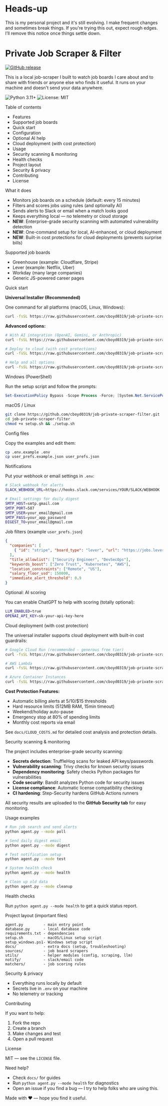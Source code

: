 # Heads-up

This is my personal project and it's still evolving. I make frequent changes and sometimes break things. If you're trying this out, expect rough edges. I’ll remove this notice once things settle down.


# Private Job Scraper & Filter

[![GitHub release](https://img.shields.io/github/v/release/cboyd0319/job-private-scraper-filter)](https://github.com/cboyd0319/job-private-scraper-filter/releases)

This is a local job-scraper I built to watch job boards I care about and to share with friends or anyone else who finds it useful. It runs on your machine and doesn't send your data anywhere.

![Python 3.11+](https://img.shields.io/badge/python-3.11+-blue.svg)
![License: MIT](https://img.shields.io/badge/License-MIT-yellow.svg)

Table of contents
- Features
- Supported job boards
- Quick start
- Configuration
- Optional AI help
- Cloud deployment (with cost protection)
- Usage
- Security scanning & monitoring
- Health checks
- Project layout
- Security & privacy
- Contributing
- License

What it does
- Monitors job boards on a schedule (default: every 15 minutes)
- Filters and scores jobs using rules (and optionally AI)
- Sends alerts to Slack or email when a match looks good
- Keeps everything local — no telemetry or cloud storage
- **NEW**: Enterprise-grade security scanning with automated vulnerability detection
- **NEW**: One-command setup for local, AI-enhanced, or cloud deployment
- **NEW**: Built-in cost protections for cloud deployments (prevents surprise bills)

Supported job boards
- Greenhouse (example: Cloudflare, Stripe)
- Lever (example: Netflix, Uber)
- Workday (many large companies)
- Generic JS-powered career pages

Quick start

**Universal Installer (Recommended)**

One command for all platforms (macOS, Linux, Windows):

```bash
curl -fsSL https://raw.githubusercontent.com/cboyd0319/job-private-scraper-filter/main/install.sh | bash
```

**Advanced options:**
```bash
# With AI integration (OpenAI, Gemini, or Anthropic)
curl -fsSL https://raw.githubusercontent.com/cboyd0319/job-private-scraper-filter/main/install.sh | bash -s -- --ai-enhanced openai

# Deploy to cloud (with cost protections)
curl -fsSL https://raw.githubusercontent.com/cboyd0319/job-private-scraper-filter/main/install.sh | bash -s -- --cloud-deploy gcp

# Help and all options
curl -fsSL https://raw.githubusercontent.com/cboyd0319/job-private-scraper-filter/main/install.sh | bash -s -- --help
```

Windows (PowerShell)

Run the setup script and follow the prompts:

```powershell
Set-ExecutionPolicy Bypass -Scope Process -Force; [System.Net.ServicePointManager]::SecurityProtocol = [System.Net.ServicePointManager]::SecurityProtocol -bor 3072; irm "https://raw.githubusercontent.com/cboyd0319/job-private-scraper-filter/main/setup_windows.ps1" | iex
```

macOS / Linux

```bash
git clone https://github.com/cboyd0319/job-private-scraper-filter.git
cd job-private-scraper-filter
chmod +x setup.sh && ./setup.sh
```

Config files

Copy the examples and edit them:

```bash
cp .env.example .env
cp user_prefs.example.json user_prefs.json
```

Notifications

Put your webhook or email settings in `.env`:

```bash
# Slack webhook for alerts
SLACK_WEBHOOK_URL=https://hooks.slack.com/services/YOUR/SLACK/WEBHOOK

# Email settings for daily digest
SMTP_HOST=smtp.gmail.com
SMTP_PORT=587
SMTP_USER=your_email@gmail.com
SMTP_PASS=your_app_password
DIGEST_TO=your_email@gmail.com
```

Job filters (example `user_prefs.json`)

```json
{
  "companies": [
    { "id": "stripe", "board_type": "lever", "url": "https://jobs.lever.co/stripe" }
  ],
  "title_allowlist": ["Security Engineer", "DevSecOps"],
  "keywords_boost": ["Zero Trust", "Kubernetes", "AWS"],
  "location_constraints": ["Remote", "US"],
  "salary_floor_usd": 150000,
  "immediate_alert_threshold": 0.9
}
```

Optional: AI scoring

You can enable ChatGPT to help with scoring (totally optional):

```bash
LLM_ENABLED=true
OPENAI_API_KEY=sk-your-api-key-here
```

Cloud deployment (with cost protection)

The universal installer supports cloud deployment with built-in cost guardrails:

```bash
# Google Cloud Run (recommended - generous free tier)
curl -fsSL https://raw.githubusercontent.com/cboyd0319/job-private-scraper-filter/main/install.sh | bash -s -- --cloud-deploy gcp

# AWS Lambda
curl -fsSL https://raw.githubusercontent.com/cboyd0319/job-private-scraper-filter/main/install.sh | bash -s -- --cloud-deploy aws

# Azure Container Instances  
curl -fsSL https://raw.githubusercontent.com/cboyd0319/job-private-scraper-filter/main/install.sh | bash -s -- --cloud-deploy azure
```

**Cost Protection Features:**
- Automatic billing alerts at $5/$10/$15 thresholds
- Hard resource limits (512MB RAM, 15min timeout)
- Weekend/holiday auto-pause
- Emergency stop at 80% of spending limits
- Monthly cost reports via email

See `docs/CLOUD_COSTS.md` for detailed cost analysis and protection details.

Security scanning & monitoring

The project includes enterprise-grade security scanning:

- **Secrets detection**: TruffleHog scans for leaked API keys/passwords
- **Vulnerability scanning**: Trivy checks for known security issues
- **Dependency monitoring**: Safety checks Python packages for vulnerabilities  
- **Code security**: Bandit analyzes Python code for security issues
- **License compliance**: Automatic license compatibility checking
- **CI hardening**: Step-Security hardens GitHub Actions runners

All security results are uploaded to the **GitHub Security tab** for easy monitoring.

Usage examples

```bash
# Run job search and send alerts
python agent.py --mode poll

# Send daily digest email
python agent.py --mode digest

# Test notification setup
python agent.py --mode test

# System health check
python agent.py --mode health

# Clean up old data
python agent.py --mode cleanup
```

Health checks

Run `python agent.py --mode health` to get a quick status report.

Project layout (important files)

```
agent.py         - main entry point
database.py      - local database code
requirements.txt - dependencies
setup.sh         - macOS/Linux setup script
setup_windows.ps1- Windows setup script
docs/            - extra docs (setup, troubleshooting)
sources/         - job board scrapers
utils/           - helper modules (config, scraping, llm)
notify/          - slack/email code
matchers/        - job scoring rules
```

Security & privacy

- Everything runs locally by default
- Secrets live in `.env` on your machine
- No telemetry or tracking

Contributing

If you want to help:

1. Fork the repo
2. Create a branch
3. Make changes and test
4. Open a pull request

License

MIT — see the `LICENSE` file.


Need help?

- Check `docs/` for guides
- Run `python agent.py --mode health` for diagnostics
- Open an issue if you find a bug — I try to help folks who are using this.

Made with ❤️ — hope you find it useful.


